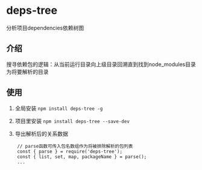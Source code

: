 # deps-tree
分析项目dependencies依赖树图

## 介绍
搜寻依赖包的逻辑：从当前运行目录向上级目录回溯直到找到node_modules目录为将要解析的目录 

## 使用

1. 全局安装 `npm install deps-tree -g`

2. 项目里安装 `npm install deps-tree --save-dev`

3. 导出解析后的关系数据
```
    // parse函数可传入包名数组作为将被排除解析的包列表
    const { parse } = require('deps-tree');
    const { list, set, map, packageName } = parse();
    ...
```